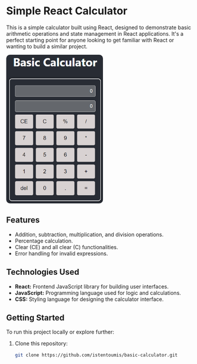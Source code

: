 # Simple React Calculator

This is a simple calculator built using React, designed to demonstrate basic arithmetic operations and state management in React applications. It's a perfect starting point for anyone looking to get familiar with React or wanting to build a similar project.

<img src="https://github.com/istentoumis/basic-calculator/blob/main/src/calcu-screenshot.png" width="260" height="400" style="border-radius: 10px">

## Features

- Addition, subtraction, multiplication, and division operations.
- Percentage calculation.
- Clear (CE) and all clear (C) functionalities.
- Error handling for invalid expressions.

## Technologies Used

- **React:** Frontend JavaScript library for building user interfaces.
- **JavaScript:** Programming language used for logic and calculations.
- **CSS:** Styling language for designing the calculator interface.

## Getting Started

To run this project locally or explore further:

1. Clone this repository:
   ```bash
   git clone https://github.com/istentoumis/basic-calculator.git
